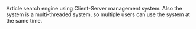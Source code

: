 Article search engine using Client-Server management system. Also the system is a multi-threaded system, so multiple users can use the system at the same time.
